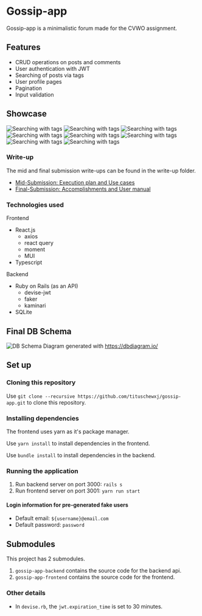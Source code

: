 # Gossip-app
Gossip-app is a minimalistic forum made for the CVWO assignment.

## Features
- CRUD operations on posts and comments
- User authentication with JWT
- Searching of posts via tags
- User profile pages
- Pagination
- Input validation

## Showcase
![Searching with tags](assets/chrome-capture-2023-0-22%20(1).png)
![Searching with tags](assets/chrome-capture-2023-0-22%20(2).png)
![Searching with tags](assets/chrome-capture-2023-0-22%20(3).png)
![Searching with tags](assets/chrome-capture-2023-0-22%20(4).png)
![Searching with tags](assets/chrome-capture-2023-0-22%20(5).png)
![Searching with tags](assets/chrome-capture-2023-0-22%20(6).png)
![Searching with tags](assets/chrome-capture-2023-0-22%20(7).png)
![Searching with tags](assets/chrome-capture-2023-0-22.png)

### Write-up
The mid and final submission write-ups can be found in the write-up folder.
- [Mid-Submission: Execution plan and Use cases](main/write-up/TitusChewXuanJun_A0251687U.pdf)
- [Final-Submission: Accomplishments and User manual](main/write-up/TitusChewXuanJun_A0251687U_FinalWriteup.pdf)


### Technologies used
Frontend
 - React.js
    - axios
    - react query
    - moment
    - MUI
 - Typescript

Backend
- Ruby on Rails (as an API)
    - devise-jwt
    - faker
    - kaminari
- SQLite

## Final DB Schema
![DB Schema Diagram](assets/db-schema-diagram.png)
generated with https://dbdiagram.io/

## Set up
### Cloning this repository
Use `git clone --recursive https://github.com/tituschewxj/gossip-app.git` to clone this repository.

### Installing dependencies
The frontend uses yarn as it's package manager.

Use `yarn install` to install dependencies in the frontend.

Use `bundle install` to install dependencies in the backend.

### Running the application
1. Run backend server on port 3000: `rails s`
2. Run frontend server on port 3001: `yarn run start`

#### Login information for pre-generated fake users
- Default email: `${username}@email.com`
- Default password: `password`

## Submodules
This project has 2 submodules.
<!-- Update submodules with git submodule update --remote -->
1. `gossip-app-backend` contains the source code for the backend api.
2. `gossip-app-frontend` contains the source code for the frontend.

### Other details
- In `devise.rb`, the `jwt.expiration_time` is set to 30 minutes.
